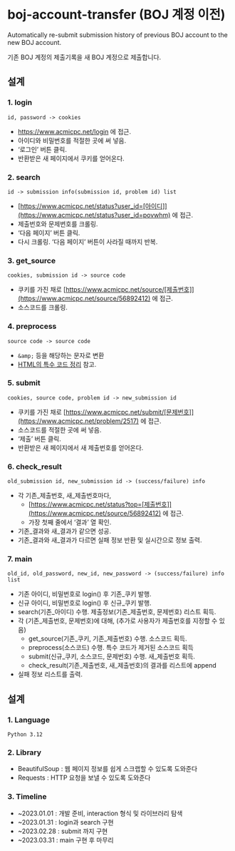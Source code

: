 # boj-account-transfer (BOJ 계정 이전)
Automatically re-submit submission history of previous BOJ account to the new BOJ account.

기존 BOJ 계정의 제출기록을 새 BOJ 계정으로 제출합니다.

## 설계
### 1. login
`id, password -> cookies`
+ <https://www.acmicpc.net/login> 에 접근.
+ 아이디와 비밀번호를 적절한 곳에 써 넣음.
+ ‘로그인’ 버튼 클릭.
+ 반환받은 새 페이지에서 쿠키를 얻어온다.

### 2. search
`id -> submission info(submission id, problem id) list`
+ [https://www.acmicpc.net/status?user_id=[아이디]](https://www.acmicpc.net/status?user_id=povwhm) 에 접근.
+ 제출번호와 문제번호를 크롤링.
+ ‘다음 페이지’ 버튼 클릭.
+ 다시 크롤링. ‘다음 페이지’ 버튼이 사라질 때까지 반복.
  
### 3. get_source
`cookies, submission id -> source code`
+ 쿠키를 가진 채로 [https://www.acmicpc.net/source/[제출번호]](https://www.acmicpc.net/source/56892412) 에 접근.
+ 소스코드를 크롤링.

### 4. preprocess
`source code -> source code`
+ `&amp;` 등을 해당하는 문자로 변환
+ [HTML의 특수 코드 정리](https://ooz.co.kr/199) 참고.

### 5. submit
`cookies, source code, problem id -> new_submission id`
+ 쿠키를 가진 채로 [https://www.acmicpc.net/submit/[문제번호]](https://www.acmicpc.net/problem/2517) 에 접근.
+ 소스코드를 적절한 곳에 써 넣음.
+ ‘제출’ 버튼 클릭.
+ 반환받은 새 페이지에서 새 제출번호를 얻어온다.

### 6. check_result
`old_submission id, new_submission id -> (success/failure) info`
+ 각 기존_제출번호, 새_제출번호마다,
  + [https://www.acmicpc.net/status?top=[제출번호]](https://www.acmicpc.net/source/56892412) 에 접근.
  + 가장 첫째 줄에서 ‘결과’ 열 확인.
+ 기존_결과와 새_결과가 같으면 성공.
+ 기존_결과와 새_결과가 다르면 실패 정보 반환 및 실시간으로 정보 출력.

### 7. main
`old_id, old_password, new_id, new_password -> (success/failure) info list`
+ 기존 아이디, 비밀번호로 login() 후 기존_쿠키 발행.
+ 신규 아이디, 비밀번호로 login() 후 신규_쿠키 발행.
+ search(기존_아이디) 수행. 제출정보(기존_제출번호, 문제번호) 리스트 획득.
+ 각 (기존_제출번호, 문제번호)에 대해, (추가로 사용자가 제출번호를 지정할 수 있음)
  + get_source(기존_쿠키, 기존_제출번호) 수행. 소스코드 획득.
  + preprocess(소스코드) 수행. 특수 코드가 제거된 소스코드 획득
  + submit(신규_쿠키, 소스코드, 문제번호) 수행. 새_제출번호 획득.
  + check_result(기존_제출번호, 새_제출번호)의 결과를 리스트에 append
+ 실패 정보 리스트를 출력.

## 설계
### 1. Language
`Python 3.12`

### 2. Library
+ BeautifulSoup : 웹 페이지 정보를 쉽게 스크랩할 수 있도록 도와준다
+ Requests : HTTP 요청을 보낼 수 있도록 도와준다

### 3. Timeline
+ ~2023.01.01 : 개발 준비, interaction 형식 및 라이브러리 탐색
+ ~2023.01.31 : login과 search 구현
+ ~2023.02.28 : submit 까지 구현
+ ~2023.03.31 : main 구현 후 마무리